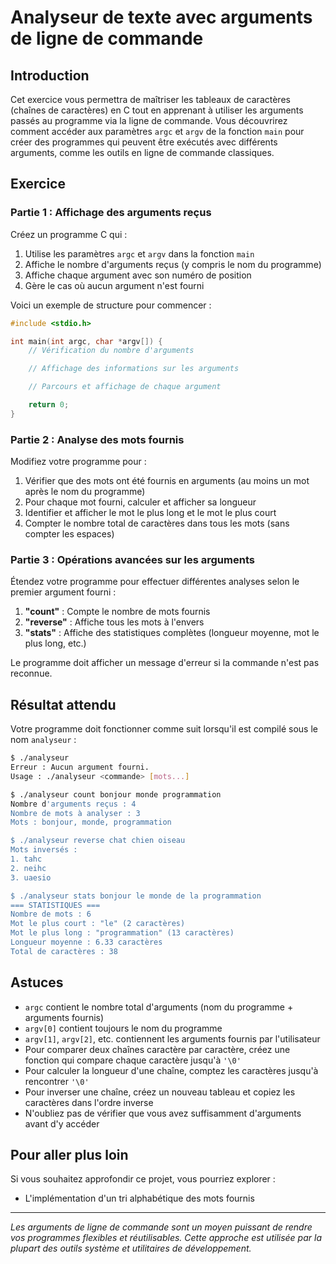 # Analyseur de texte avec arguments de ligne de commande

## Introduction

Cet exercice vous permettra de maîtriser les tableaux de caractères (chaînes de caractères) en C tout en apprenant à utiliser les arguments passés au programme via la ligne de commande. Vous découvrirez comment accéder aux paramètres `argc` et `argv` de la fonction `main` pour créer des programmes qui peuvent être exécutés avec différents arguments, comme les outils en ligne de commande classiques.

## Exercice

### Partie 1 : Affichage des arguments reçus

Créez un programme C qui :

1. Utilise les paramètres `argc` et `argv` dans la fonction `main`
2. Affiche le nombre d'arguments reçus (y compris le nom du programme)
3. Affiche chaque argument avec son numéro de position
4. Gère le cas où aucun argument n'est fourni

Voici un exemple de structure pour commencer :

```c
#include <stdio.h>

int main(int argc, char *argv[]) {
    // Vérification du nombre d'arguments

    // Affichage des informations sur les arguments

    // Parcours et affichage de chaque argument

    return 0;
}
```

### Partie 2 : Analyse des mots fournis

Modifiez votre programme pour :

1. Vérifier que des mots ont été fournis en arguments (au moins un mot après le nom du programme)
2. Pour chaque mot fourni, calculer et afficher sa longueur
3. Identifier et afficher le mot le plus long et le mot le plus court
4. Compter le nombre total de caractères dans tous les mots (sans compter les espaces)

### Partie 3 : Opérations avancées sur les arguments

Étendez votre programme pour effectuer différentes analyses selon le premier argument fourni :

1. **"count"** : Compte le nombre de mots fournis
2. **"reverse"** : Affiche tous les mots à l'envers
3. **"stats"** : Affiche des statistiques complètes (longueur moyenne, mot le plus long, etc.)

Le programme doit afficher un message d'erreur si la commande n'est pas reconnue.

## Résultat attendu

Votre programme doit fonctionner comme suit lorsqu'il est compilé sous le nom `analyseur` :

```bash
$ ./analyseur
Erreur : Aucun argument fourni.
Usage : ./analyseur <commande> [mots...]

$ ./analyseur count bonjour monde programmation
Nombre d'arguments reçus : 4
Nombre de mots à analyser : 3
Mots : bonjour, monde, programmation

$ ./analyseur reverse chat chien oiseau
Mots inversés :
1. tahc
2. neihc
3. uaesio

$ ./analyseur stats bonjour le monde de la programmation
=== STATISTIQUES ===
Nombre de mots : 6
Mot le plus court : "le" (2 caractères)
Mot le plus long : "programmation" (13 caractères)
Longueur moyenne : 6.33 caractères
Total de caractères : 38
```

## Astuces

- `argc` contient le nombre total d'arguments (nom du programme + arguments fournis)
- `argv[0]` contient toujours le nom du programme
- `argv[1]`, `argv[2]`, etc. contiennent les arguments fournis par l'utilisateur
- Pour comparer deux chaînes caractère par caractère, créez une fonction qui compare chaque caractère jusqu'à `'\0'`
- Pour calculer la longueur d'une chaîne, comptez les caractères jusqu'à rencontrer `'\0'`
- Pour inverser une chaîne, créez un nouveau tableau et copiez les caractères dans l'ordre inverse
- N'oubliez pas de vérifier que vous avez suffisamment d'arguments avant d'y accéder

## Pour aller plus loin

Si vous souhaitez approfondir ce projet, vous pourriez explorer :

- L'implémentation d'un tri alphabétique des mots fournis

---

_Les arguments de ligne de commande sont un moyen puissant de rendre vos programmes flexibles et réutilisables. Cette approche est utilisée par la plupart des outils système et utilitaires de développement._
